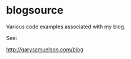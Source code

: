 # blogsource
Various code examples associated with my blog.  

See:   

http://garysamuelson.com/blog

